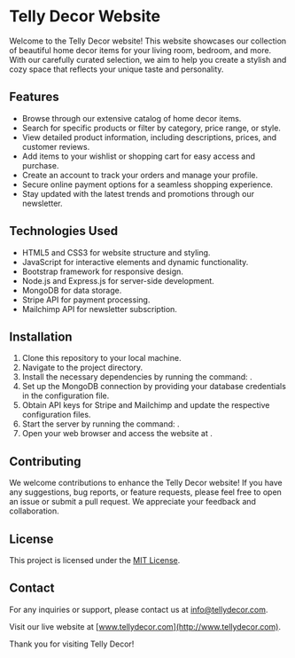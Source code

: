 # Telly Decor Website

Welcome to the Telly Decor website! This website showcases our collection of beautiful home decor items for your living room, bedroom, and more. With our carefully curated selection, we aim to help you create a stylish and cozy space that reflects your unique taste and personality.

## Features

- Browse through our extensive catalog of home decor items.
- Search for specific products or filter by category, price range, or style.
- View detailed product information, including descriptions, prices, and customer reviews.
- Add items to your wishlist or shopping cart for easy access and purchase.
- Create an account to track your orders and manage your profile.
- Secure online payment options for a seamless shopping experience.
- Stay updated with the latest trends and promotions through our newsletter.

## Technologies Used

- HTML5 and CSS3 for website structure and styling.
- JavaScript for interactive elements and dynamic functionality.
- Bootstrap framework for responsive design.
- Node.js and Express.js for server-side development.
- MongoDB for data storage.
- Stripe API for payment processing.
- Mailchimp API for newsletter subscription.

## Installation

1. Clone this repository to your local machine.
2. Navigate to the project directory.
3. Install the necessary dependencies by running the command: .
4. Set up the MongoDB connection by providing your database credentials in the configuration file.
5. Obtain API keys for Stripe and Mailchimp and update the respective configuration files.
6. Start the server by running the command: .
7. Open your web browser and access the website at .

## Contributing

We welcome contributions to enhance the Telly Decor website! If you have any suggestions, bug reports, or feature requests, please feel free to open an issue or submit a pull request. We appreciate your feedback and collaboration.

## License

This project is licensed under the [MIT License](LICENSE).

## Contact

For any inquiries or support, please contact us at info@tellydecor.com.

Visit our live website at [www.tellydecor.com](http://www.tellydecor.com).

Thank you for visiting Telly Decor!

